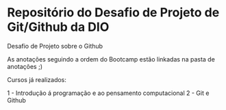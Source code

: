 # Repositório do Desafio de Projeto de Git/Github da DIO
Desafio de Projeto sobre o Github

As anotações seguindo a ordem do Bootcamp estão linkadas na pasta de anotações ;)

Cursos já realizados:

1 - Introdução á programação e ao pensamento computacional
2 - Git e Github
